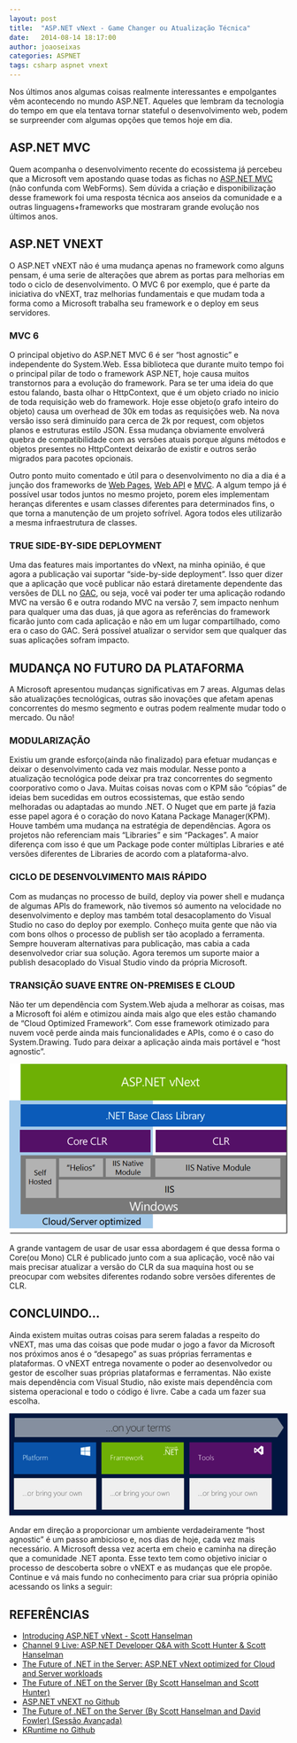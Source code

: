 ```yaml
---
layout: post
title:  "ASP.NET vNext - Game Changer ou Atualização Técnica"
date:   2014-08-14 18:17:00
author: joaoseixas
categories: ASPNET
tags: csharp aspnet vnext 
---
```


Nos últimos anos algumas coisas realmente interessantes e empolgantes vêm acontecendo no mundo ASP.NET. Aqueles que lembram da tecnologia do tempo em que ela tentava tornar stateful o desenvolvimento web, podem se surpreender com algumas opções que temos hoje em dia.

## ASP.NET MVC

Quem acompanha o desenvolvimento recente do ecossistema já percebeu que a Microsoft vem apostando quase todas as fichas no [ASP.NET MVC][1] (não confunda com WebForms). Sem dúvida a criação e disponibilização desse framework foi uma resposta técnica aos anseios da comunidade e a outras linguagens+frameworks que mostraram grande evolução nos últimos anos.

## ASP.NET VNEXT

O ASP.NET vNEXT não é uma mudança apenas no framework como alguns pensam, é uma serie de alterações que abrem as portas para melhorias em todo o ciclo de desenvolvimento. O MVC 6 por exemplo, que é parte da iniciativa do vNEXT, traz melhorias fundamentais e que mudam toda a forma como a Microsoft trabalha seu framework e o deploy em seus servidores. 

### MVC 6

O principal objetivo do ASP.NET MVC 6 é ser “host agnostic” e independente do System.Web. Essa biblioteca que durante muito tempo foi o principal pilar de todo o framework ASP.NET, hoje causa muitos transtornos para a evolução do framework. Para se ter uma ideia do que estou falando, basta olhar o HttpContext, que é um objeto criado no inicio de toda requisição web do framework. Hoje esse objeto(o grafo inteiro do objeto) causa um overhead de 30k em todas as requisições web. Na nova versão isso será diminuído para cerca de 2k por request, com objetos planos e estruturas estilo JSON. Essa mudança obviamente envolverá quebra de compatibilidade com as versões atuais porque alguns métodos e objetos presentes no HttpContext deixarão de existir e outros serão migrados para pacotes opcionais.

Outro ponto muito comentado e útil para o desenvolvimento no dia a dia é a junção dos frameworks de [Web Pages][2], [Web API][3] e [MVC][4]. A algum tempo já é possível usar todos juntos no mesmo projeto, porem eles implementam heranças diferentes e usam classes diferentes para determinados fins, o que torna a manutenção de um projeto sofrível. Agora todos eles utilizarão a mesma infraestrutura de classes.

### TRUE SIDE-BY-SIDE DEPLOYMENT

Uma das features mais importantes do vNext, na minha opinião, é que agora a publicação vai suportar “side-by-side deployment”. Isso quer dizer que a aplicação que você publicar não estará diretamente dependente das versões de DLL no [GAC][5], ou seja, você vai poder ter uma aplicação rodando MVC na versão 6 e outra rodando MVC na versão 7, sem impacto nenhum para qualquer uma das duas, já que agora as referências do framework ficarão junto com cada aplicação e não em um lugar compartilhado, como era o caso do GAC. Será possível atualizar o servidor sem que qualquer das suas aplicações sofram impacto.

## MUDANÇA NO FUTURO DA PLATAFORMA

A Microsoft apresentou mudanças significativas em 7 areas. Algumas delas são atualizações tecnológicas, outras são inovações que afetam apenas concorrentes do mesmo segmento e outras podem realmente mudar todo o mercado. Ou não!

### MODULARIZAÇÃO

Existiu um grande esforço(ainda não finalizado) para efetuar mudanças e deixar o desenvolvimento cada vez mais modular. Nesse ponto a atualização tecnológica pode deixar pra traz concorrentes do segmento coorporativo como o Java. Muitas coisas novas com o KPM são “cópias” de ideias bem sucedidas em outros ecossistemas, que estão sendo melhoradas ou adaptadas ao mundo .NET. O Nuget que em parte já fazia esse papel agora é o coração do novo Katana Package Manager(KPM). 
Houve também uma mudança na estratégia de dependências. Agora os projetos não referenciam mais “Libraries” e sim “Packages”. A maior diferença com isso é que um Package pode conter múltiplas Libraries e até versões diferentes de Libraries de acordo com a plataforma-alvo.

### CICLO DE DESENVOLVIMENTO MAIS RÁPIDO

Com as mudanças no processo de build, deploy via power shell e mudança de algumas APIs do framework, não tivemos só aumento na velocidade no desenvolvimento e deploy mas também total desacoplamento do Visual Studio no caso do deploy por exemplo. Conheço muita gente que não via com bons olhos o processo de publish ser tão acoplado a ferramenta. Sempre houveram alternativas para publicação, mas cabia a cada desenvolvedor criar sua solução. Agora teremos um suporte maior a publish desacoplado do Visual Studio vindo da própria Microsoft. 

### TRANSIÇÃO SUAVE ENTRE ON-PREMISES E CLOUD

Não ter um dependência com System.Web ajuda a melhorar as coisas, mas a Microsoft foi além e otimizou ainda mais algo que eles estão chamando de “Cloud Optimized Framework”. Com esse framework otimizado para nuvem você perde ainda mais funcionalidades e APIs, como é o caso do System.Drawing. Tudo para deixar a aplicação ainda mais portável e “host agnostic”. 

![ASP.NET Stack ][13]

A grande vantagem de usar de usar essa abordagem é que dessa forma o Core(ou Mono) CLR é publicado junto com a sua aplicação, você não vai mais precisar atualizar a versão do CLR da sua maquina host ou se preocupar com websites diferentes rodando sobre versões diferentes de CLR. 

## CONCLUINDO...

Ainda existem muitas outras coisas para serem faladas a respeito do vNEXT, mas uma das coisas que pode mudar o jogo a favor da Microsoft nos próximos anos é o “desapego” as suas próprias ferramentas e plataformas. O vNEXT entrega novamente o poder ao desenvolvedor ou gestor de escolher suas próprias plataformas e ferramentas. Não existe mais dependência com Visual Studio, não existe mais dependência com sistema operacional e todo o código é livre. Cabe a cada um fazer sua escolha.

![ASP.NET On Your Terms][14]

Andar em direção a proporcionar um ambiente verdadeiramente “host agnostic” é um passo ambicioso e, nos dias de hoje, cada vez mais necessário. A Microsoft dessa vez acerta em cheio e caminha na direção que a comunidade .NET aponta. 
Esse texto tem como objetivo iniciar o processo de descoberta sobre o vNEXT e as mudanças que ele propõe. Continue e vá mais fundo no conhecimento para criar sua própria opinião acessando os links a seguir:

## REFERÊNCIAS

- [Introducing ASP.NET vNext - Scott Hanselman][6]
- [Channel 9 Live: ASP.NET Developer Q&A with Scott Hunter & Scott Hanselman][7]
- [The Future of .NET in the Server: ASP.NET vNext optimized for Cloud and Server workloads][8]
- [The Future of .NET on the Server (By Scott Hanselman and Scott Hunter) ][9]
- [ASP.NET vNEXT no Github ][10]
- [The Future of .NET on the Server (By Scott Hanselman and David Fowler) (Sessão Avançada)][11]
- [KRuntime no Github][12]

[1]: http://www.asp.net/mvc
[2]: http://www.asp.net/web-pages
[3]: http://www.asp.net/web-api
[4]: http://www.asp.net/mvc
[5]: http://msdn.microsoft.com/en-us/library/yf1d93sz(v=vs.110).aspx
[6]: http://www.hanselman.com/blog/IntroducingASPNETVNext.aspx
[7]: http://channel9.msdn.com/Events/TechEd/NorthAmerica/2014/C9-09
[8]: http://blogs.msdn.com/b/cesardelatorre/archive/2014/05/12/the-future-of-net-in-the-server-asp-net-vnext-optimized-for-cloud-and-server-workloads.aspx
[9]: http://channel9.msdn.com/Events/TechEd/NorthAmerica/2014/DEV-B385
[10]: https://github.com/aspnet/Home/wiki
[11]: http://channel9.msdn.com/Events/TechEd/NorthAmerica/2014/DEV-B411
[12]: https://github.com/aspnet/KRuntime
[13]: /content/img/blog/posts/2014-08-14/aspnet-stack.png 

[14]: /content/img/blog/posts/2014-08-14/aspnet-onyourterms.png 
